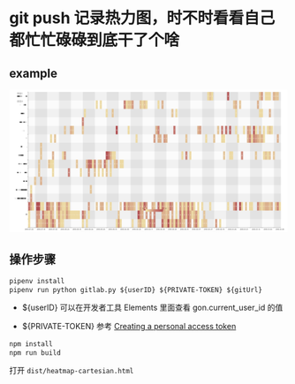 # git push 记录热力图，时不时看看自己都忙忙碌碌到底干了个啥

## example

![heatMap](./img/heatMap.jpg)

## 操作步骤

```
pipenv install
pipenv run python gitlab.py ${userID} ${PRIVATE-TOKEN} ${gitUrl}
```

- ${userID} 可以在开发者工具 Elements 里面查看 gon.current_user_id 的值

- ${PRIVATE-TOKEN} 参考 [Creating a personal access token](https://docs.github.com/cn/authentication/keeping-your-account-and-data-secure/creating-a-personal-access-token)

```
npm install
npm run build
```

打开 `dist/heatmap-cartesian.html`
